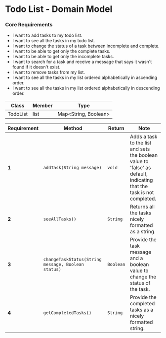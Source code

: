 # Todo List - Domain Model

### Core Requirements
* I want to add tasks to my todo list.
* I want to see all the tasks in my todo list.
* I want to change the status of a task between incomplete and complete.
* I want to be able to get only the complete tasks.
* I want to be able to get only the incomplete tasks.
* I want to search for a task and receive a message that says it wasn't found if it doesn't exist.
* I want to remove tasks from my list.
* I want to see all the tasks in my list ordered alphabetically in ascending order.
* I want to see all the tasks in my list ordered alphabetically in descending order.

| Class    | Member  | Type                 |
|----------|---------|----------------------|
| TodoList | list    | Map<String, Boolean> |



| Requirement | Method                                             | Return     | Note                                                                                                                       |
|-------------|----------------------------------------------------|------------|----------------------------------------------------------------------------------------------------------------------------|
| **1**       | `addTask(String message)`                          | `void`     | Adds a task to the list and sets the boolean value to 'false' as default, <br/> indicating that the task is not completed. |
| **2**       | `seeAllTasks()`                                    | `String`   | Returns all the tasks nicely formatted as a string.                                                                        |
| **3**       | `changeTaskStatus(String message, Boolean status)` | `Boolean`  | Provide the task message and a boolean value to change the status of the task.                                             |
| **4**       | `getCompletedTasks()`                              | `String`   | Provide the completed tasks as a nicely formatted string.                                                                  |
